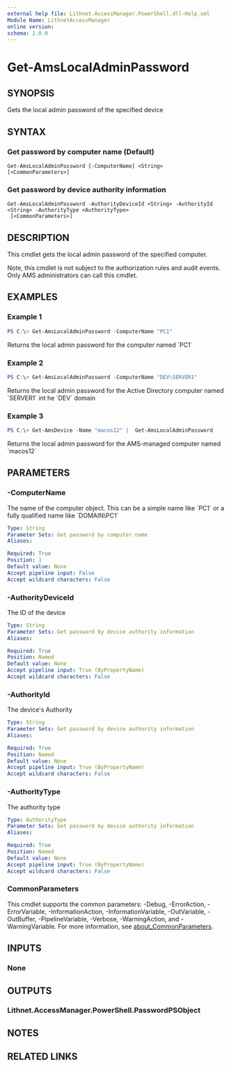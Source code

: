 ```yaml
---
external help file: Lithnet.AccessManager.PowerShell.dll-Help.xml
Module Name: LithnetAccessManager
online version:
schema: 2.0.0
---
```


# Get-AmsLocalAdminPassword

## SYNOPSIS
Gets the local admin password of the specified device

## SYNTAX

### Get password by computer name (Default)
```
Get-AmsLocalAdminPassword [-ComputerName] <String> [<CommonParameters>]
```

### Get password by device authority information
```
Get-AmsLocalAdminPassword -AuthorityDeviceId <String> -AuthorityId <String> -AuthorityType <AuthorityType>
 [<CommonParameters>]
```

## DESCRIPTION
This cmdlet gets the local admin password of the specified computer.

Note, this cmdlet is not subject to the authorization rules and audit events.
Only AMS administrators can call this cmdlet.

## EXAMPLES

### Example 1
```powershell
PS C:\> Get-AmsLocalAdminPassword -ComputerName "PC1"
```

Returns the local admin password for the computer named \`PC1\`

### Example 2
```powershell
PS C:\> Get-AmsLocalAdminPassword -ComputerName "DEV\SERVER1"
```

Returns the local admin password for the Active Directory computer named \`SERVER1\` int he \`DEV\` domain

### Example 3
```powershell
PS C:\> Get-AmsDevice -Name "macos12" |  Get-AmsLocalAdminPassword
```

Returns the local admin password for the AMS-managed computer named \`macos12\`

## PARAMETERS

### -ComputerName
The name of the computer object.
This can be a simple name like \`PC1\` or a fully qualified name like \`DOMAIN\PC1\`

```yaml
Type: String
Parameter Sets: Get password by computer name
Aliases:

Required: True
Position: 1
Default value: None
Accept pipeline input: False
Accept wildcard characters: False
```

### -AuthorityDeviceId
The ID of the device

```yaml
Type: String
Parameter Sets: Get password by device authority information
Aliases:

Required: True
Position: Named
Default value: None
Accept pipeline input: True (ByPropertyName)
Accept wildcard characters: False
```

### -AuthorityId
The device's Authority

```yaml
Type: String
Parameter Sets: Get password by device authority information
Aliases:

Required: True
Position: Named
Default value: None
Accept pipeline input: True (ByPropertyName)
Accept wildcard characters: False
```

### -AuthorityType
The authority type

```yaml
Type: AuthorityType
Parameter Sets: Get password by device authority information
Aliases:

Required: True
Position: Named
Default value: None
Accept pipeline input: True (ByPropertyName)
Accept wildcard characters: False
```

### CommonParameters
This cmdlet supports the common parameters: -Debug, -ErrorAction, -ErrorVariable, -InformationAction, -InformationVariable, -OutVariable, -OutBuffer, -PipelineVariable, -Verbose, -WarningAction, and -WarningVariable. For more information, see [about_CommonParameters](http://go.microsoft.com/fwlink/?LinkID=113216).

## INPUTS

### None
## OUTPUTS

### Lithnet.AccessManager.PowerShell.PasswordPSObject
## NOTES

## RELATED LINKS
